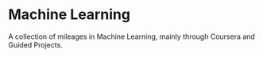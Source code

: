 # Machine Learning

A collection of mileages in Machine Learning, mainly through Coursera and Guided Projects.
